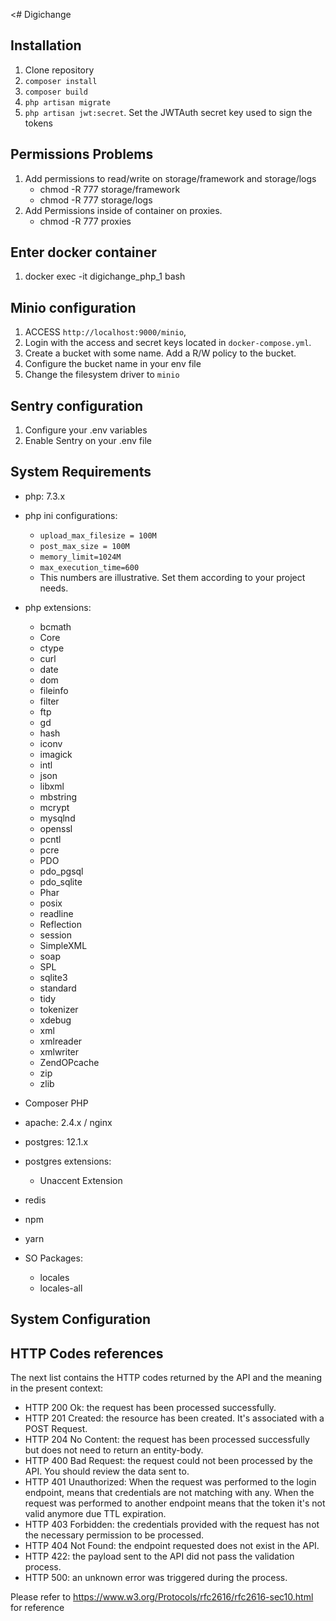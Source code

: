 <# Digichange
 
 ## Installation
 1. Clone repository
 2. `composer install`
 4. `composer build` 
 6. `php artisan migrate`
 7. `php artisan jwt:secret`. Set the JWTAuth secret key used to sign the tokens
 
 ## Permissions Problems
 1. Add permissions to read/write on storage/framework and storage/logs
    - chmod -R 777 storage/framework
    - chmod -R 777 storage/logs
 2. Add Permissions inside of container on proxies.
    - chmod -R 777 proxies
    
 ## Enter docker container       
 1. docker exec -it digichange_php_1 bash
   
 ## Minio configuration
 1. ACCESS `http://localhost:9000/minio`,
 2. Login with the access and secret keys located in `docker-compose.yml`.
 3. Create a bucket with some name. Add a R/W policy to the bucket.
 4. Configure the bucket name in your env file
 5. Change the filesystem driver to `minio`
 
 ## Sentry configuration
 1. Configure your .env variables
 2. Enable Sentry on your .env file
 
 ## System Requirements
 * php: 7.3.x
 * php ini configurations:
     * `upload_max_filesize = 100M`
     * `post_max_size = 100M`
     * `memory_limit=1024M`
     * `max_execution_time=600`
     * This numbers are illustrative. Set them according to your project needs.  
 
 * php extensions:
     * bcmath
     * Core
     * ctype
     * curl
     * date
     * dom
     * fileinfo
     * filter
     * ftp
     * gd
     * hash
     * iconv
     * imagick
     * intl
     * json
     * libxml
     * mbstring
     * mcrypt
     * mysqlnd
     * openssl
     * pcntl
     * pcre
     * PDO
     * pdo_pgsql
     * pdo_sqlite
     * Phar
     * posix
     * readline
     * Reflection
     * session
     * SimpleXML
     * soap
     * SPL
     * sqlite3
     * standard
     * tidy
     * tokenizer
     * xdebug
     * xml
     * xmlreader
     * xmlwriter
     * ZendOPcache
     * zip
     * zlib
 * Composer PHP
 * apache: 2.4.x / nginx
 * postgres: 12.1.x
 * postgres extensions:
   * Unaccent Extension
 * redis
 * npm
 * yarn 
 * SO Packages:
     * locales
     * locales-all
 
 ## System Configuration
 
  ## HTTP Codes references
 The next list contains the HTTP codes returned by the API and the meaning in the present context:
 
 * HTTP 200 Ok: the request has been processed successfully.
 * HTTP 201 Created: the resource has been created. It's associated with a POST Request.
 * HTTP 204 No Content: the request has been processed successfully but does not need to return an entity-body.
 * HTTP 400 Bad Request: the request could not been processed by the API. You should review the data sent to.
 * HTTP 401 Unauthorized: When the request was performed to the login endpoint, means that credentials are not matching with any. When the request was performed to another endpoint means that the token it's not valid anymore due TTL expiration.
 * HTTP 403 Forbidden: the credentials provided with the request has not the necessary permission to be processed.
 * HTTP 404 Not Found: the endpoint requested does not exist in the API. 
 * HTTP 422: the payload sent to the API did not pass the validation process.
 * HTTP 500: an unknown error was triggered during the process.
 
 Please refer to https://www.w3.org/Protocols/rfc2616/rfc2616-sec10.html for reference
